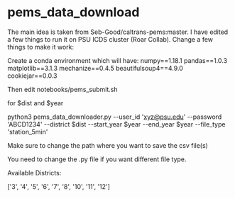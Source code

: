 # pems_data_download
The main idea is taken from Seb-Good/caltrans-pems:master. I have edited a few things to run it on PSU ICDS cluster (Roar Collab).
Change a few things to make it work: 

Create a conda environment which will have:
numpy==1.18.1
pandas==1.0.3
matplotlib==3.1.3
mechanize==0.4.5
beautifulsoup4==4.9.0
cookiejar==0.0.3

Then edit notebooks/pems_submit.sh 

for $dist and $year

python3 pems_data_downloader.py --user_id 'xyz@psu.edu' --password 'ABCD1234' --district $dist --start_year $year --end_year $year --file_type 'station_5min'

Make sure to change the path where you want to save the csv file(s)

You need to change the .py file if you want different file type.

Available Districts: 

['3', '4', '5', '6', '7', '8', '10', '11', '12']
